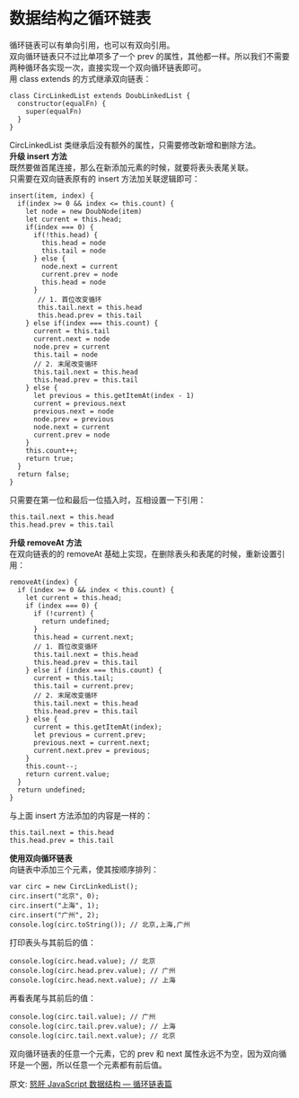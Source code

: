 # 数据结构之循环链表
循环链表可以有单向引用，也可以有双向引用。  
双向循环链表只不过比单项多了一个 prev 的属性，其他都一样。所以我们不需要两种循环各实现一次，直接实现一个双向循环链表即可。  
用 class extends 的方式继承双向链表：  
``` 
class CircLinkedList extends DoubLinkedList {
  constructor(equalFn) {
    super(equalFn)
  }
}
```
CircLinkedList 类继承后没有额外的属性，只需要修改新增和删除方法。  
**升级 insert 方法**  
既然要做首尾连接，那么在新添加元素的时候，就要将表头表尾关联。  
只需要在双向链表原有的 insert 方法加关联逻辑即可：  
``` 
insert(item, index) {
  if(index >= 0 && index <= this.count) {
    let node = new DoubNode(item)
    let current = this.head;
    if(index === 0) {
      if(!this.head) {
        this.head = node
        this.tail = node
      } else {
        node.next = current
        current.prev = node
        this.head = node
      }
       // 1. 首位改变循环
       this.tail.next = this.head
       this.head.prev = this.tail
    } else if(index === this.count) {
      current = this.tail
      current.next = node
      node.prev = current
      this.tail = node
      // 2. 末尾改变循环
      this.tail.next = this.head
      this.head.prev = this.tail
    } else {
      let previous = this.getItemAt(index - 1)
      current = previous.next
      previous.next = node
      node.prev = previous
      node.next = current
      current.prev = node
    }
    this.count++;
    return true;
  }
  return false;
}
```
只需要在第一位和最后一位插入时，互相设置一下引用：  
``` 
this.tail.next = this.head
this.head.prev = this.tail
```
**升级 removeAt 方法**  
在双向链表的的 removeAt 基础上实现，在删除表头和表尾的时候，重新设置引用：  
``` 
removeAt(index) {
  if (index >= 0 && index < this.count) {
    let current = this.head;
    if (index === 0) {
      if (!current) {
        return undefined;
      }
      this.head = current.next;
      // 1. 首位改变循环
      this.tail.next = this.head
      this.head.prev = this.tail
    } else if (index === this.count) {
      current = this.tail;
      this.tail = current.prev;
      // 2. 末尾改变循环
      this.tail.next = this.head
      this.head.prev = this.tail
    } else {
      current = this.getItemAt(index);
      let previous = current.prev;
      previous.next = current.next;
      current.next.prev = previous;
    }
    this.count--;
    return current.value;
  }
  return undefined;
}
```
与上面 insert 方法添加的内容是一样的：  
``` 
this.tail.next = this.head
this.head.prev = this.tail
```
**使用双向循环链表**  
向链表中添加三个元素，使其按顺序排列：  
``` 
var circ = new CircLinkedList();
circ.insert("北京", 0);
circ.insert("上海", 1);
circ.insert("广州", 2);
console.log(circ.toString()); // 北京,上海,广州
```
打印表头与其前后的值：  
``` 
console.log(circ.head.value); // 北京
console.log(circ.head.prev.value); // 广州
console.log(circ.head.next.value); // 上海
```
再看表尾与其前后的值：  
``` 
console.log(circ.tail.value); // 广州
console.log(circ.tail.prev.value); // 上海
console.log(circ.tail.next.value); // 北京
```
双向循环链表的任意一个元素，它的 prev 和 next 属性永远不为空，因为双向循环是一个圈，所以任意一个元素都有前后值。

原文: 
[怒肝 JavaScript 数据结构 — 循环链表篇](https://mp.weixin.qq.com/s/9Jyce8sqtC_x976WJ1pubQ)
